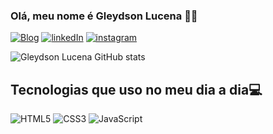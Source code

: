 

### Olá, meu nome é Gleydson Lucena ✌🏽

[![Blog](https://img.shields.io/website?label=GleydsonLucena.com&style=for-the-badge&url=https://gleydsonlucena.github.io/portifolio/)](https://gleydsonlucena.github.io/portifolio/)
[![linkedIn](https://img.shields.io/badge/LinkedIn-0077B5?style=for-the-badge&logo=linkedin&logoColor=white)](https://www.linkedin.com/in/gleydson-lucena/)
[![instagram](https://img.shields.io/badge/Instagram-E4405F?style=for-the-badge&logo=instagram&logoColor=white)](https://www.instagram.com/gleydson.lucena/)

![Gleydson Lucena GitHub stats](https://github-readme-stats.vercel.app/api?username=GleydsonLucena&show_icons=true&theme=omni)

## Tecnologias que uso no meu dia a dia💻

<div style="display:inline_block">
<img alt="HTML5" src="https://img.shields.io/badge/HTML5-E34F26?style=for-the-badge&logo=html5&logoColor=white">
<img alt="CSS3" src="	https://img.shields.io/badge/CSS3-1572B6?style=for-the-badge&logo=css3&logoColor=white">
<img alt="JavaScript" src="	https://img.shields.io/badge/JavaScript-F7DF1E?style=for-the-badge&logo=javascript&logoColor=black">
</div>
